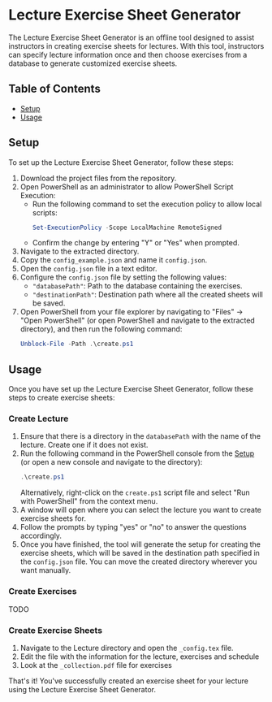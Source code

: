 # Lecture Exercise Sheet Generator

The Lecture Exercise Sheet Generator is an offline tool designed to assist instructors in creating exercise sheets for lectures. With this tool, instructors can specify lecture information once and then choose exercises from a database to generate customized exercise sheets.

## Table of Contents

- [Setup](#setup)
- [Usage](#usage)

## Setup

To set up the Lecture Exercise Sheet Generator, follow these steps:

1. Download the project files from the repository.
2. Open PowerShell as an administrator to allow PowerShell Script Execution:
    - Run the following command to set the execution policy to allow local scripts:
        ```powershell
        Set-ExecutionPolicy -Scope LocalMachine RemoteSigned
        ```
    - Confirm the change by entering "Y" or "Yes" when prompted.
3. Navigate to the extracted directory.
4. Copy the `config_example.json` and name it `config.json`.
4. Open the `config.json` file in a text editor.
5. Configure the `config.json` file by setting the following values:
    - `"databasePath"`: Path to the database containing the exercises.
    - `"destinationPath"`: Destination path where all the created sheets will be saved.
6. Open PowerShell from your file explorer by navigating to "Files" -> "Open PowerShell" (or open PowerShell and navigate to the extracted directory), and then run the following command:
    ```powershell
    Unblock-File -Path .\create.ps1
    ```

## Usage

Once you have set up the Lecture Exercise Sheet Generator, follow these steps to create exercise sheets:

### Create Lecture

1. Ensure that there is a directory in the `databasePath` with the name of the lecture. Create one if it does not exist.
2. Run the following command in the PowerShell console from the [Setup](#setup) (or open a new console and navigate to the directory):
    ```powershell
    .\create.ps1
    ```
    Alternatively, right-click on the `create.ps1` script file and select "Run with PowerShell" from the context menu.
3. A window will open where you can select the lecture you want to create exercise sheets for.
4. Follow the prompts by typing "yes" or "no" to answer the questions accordingly.
5. Once you have finished, the tool will generate the setup for creating the exercise sheets, which will be saved in the destination path specified in the `config.json` file. You can move the created directory wherever you want manually.

### Create Exercises

TODO

### Create Exercise Sheets

1. Navigate to the Lecture directory and open the `_config.tex` file.
2. Edit the file with the information for the lecture, exercises and schedule
3. Look at the `_collection.pdf` file for exercises 

That's it! You've successfully created an exercise sheet for your lecture using the Lecture Exercise Sheet Generator.
